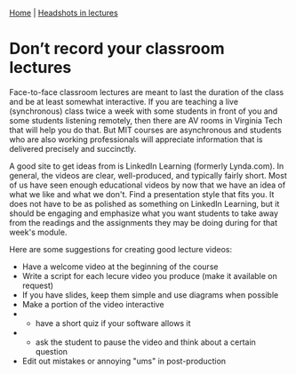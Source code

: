 [<i class="fas fa-home"></i> Home](/cs-vtmit-practices/) | [Headshots in lectures <i class="far fa-arrow-alt-circle-right"></i>](headshots-in-lectures.html)

# Don’t record your classroom lectures

Face-to-face classroom lectures are meant to last the duration of the class and be at least somewhat interactive. If you are teaching a live (synchronous) class twice a week with some students in front of you and some students listening remotely, then there are AV rooms in Virginia Tech that will help you do that. But MIT courses are asynchronous and students who are also working professionals will appreciate information that is delivered precisely and succinctly.

A good site to get ideas from is LinkedIn Learning (formerly Lynda.com). In general, the videos are clear, well-produced, and typically fairly short. Most of us have seen enough educational videos by now that we have an idea of what we like and what we don't. Find a presentation style that fits you. It does not have to be as polished as something on LinkedIn Learning, but it should be engaging and emphasize what you want students to take away from the readings and the assignments they may be doing during for that week's module.

Here are some suggestions for creating good lecture videos:

* Have a welcome video at the beginning of the course
* Write a script for each lecure video you produce (make it available on request)
* If you have slides, keep them simple and use diagrams when possible
* Make a portion of the video interactive
* * have a short quiz if your software allows it
* * ask the student to pause the video and think about a certain question
* Edit out mistakes or annoying "ums" in post-production
